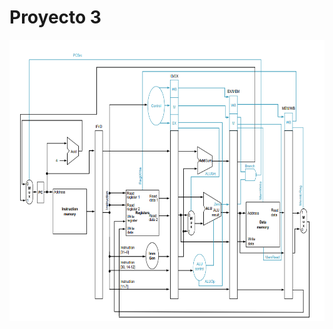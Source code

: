 # Proyecto 3

<p align="center">
  <img src="./Imagenes/Imagen1.png" alt="Imagen 2" width="750" height="450">
</p>
